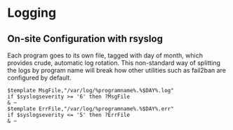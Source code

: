 
Logging
======================================================================

On-site Configuration with rsyslog
----------------------------------------------------------------------

Each program goes to its own file, tagged with day of month, which
provides crude, automatic log rotation.  This non-standard way of
splitting the logs by program name will break how other utilities such
as fail2ban are configured by default.
 
    $template MsgFile,"/var/log/%programname%.%$DAY%.log"
    if $syslogseverity >= '6' then ?MsgFile
    & ~
    $template ErrFile,"/var/log/%programname%.%$DAY%.err"
    if $syslogseverity <= '5' then ?ErrFile
    & ~
